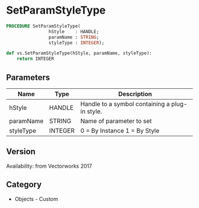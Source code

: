# SetParamStyleType

```pascal
PROCEDURE SetParamStyleType(
				hStyle    : HANDLE;
				paramName : STRING;
				styleType : INTEGER);
```

```python
def vs.SetParamStyleType(hStyle, paramName, styleType):
    return INTEGER
```

## Parameters
|Name|Type|Description|
|---|---|---|
|hStyle|HANDLE|Handle to a symbol containing a plug-in style.|
|paramName|STRING|Name of parameter to set|
|styleType|INTEGER|0 = By Instance 1 = By Style|

## Version
Availability: from Vectorworks 2017

## Category
* Objects - Custom

